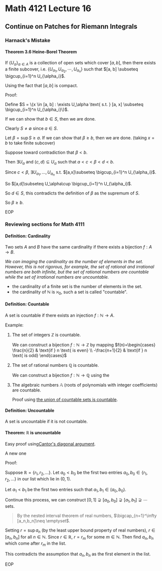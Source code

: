 # Math 4121 Lecture 16

## Continue on Patches for Riemann Integrals

### Harnack's Mistake

#### Theorem 3.6 Heine-Borel Theorem

If $\{U_\alpha\}_{\alpha \in A}$ is a collection of open sets which cover $[a, b]$, then there exists a finite subcover, i.e. $\{U_{\alpha_1}, U_{\alpha_2}, \cdots, U_{\alpha_n}\}$ such that $[a, b] \subseteq \bigcup_{i=1}^n U_{\alpha_i}$.

Using the fact that $[a, b]$ is compact.

Proof:

Define $S = \{x \in [a, b] : \exists U_\alpha \text{ s.t. } [a, x] \subseteq \bigcup_{i=1}^n U_{\alpha_i}\}$.

If we can show that $b\in S$, then we are done.

Clearly $S\neq \emptyset$ since $a\in S$.

Let $\beta=\sup S\geq a$. If we can show that $\beta \geq b$, then we are done. (taking $x=b$ to take finite subcover)

Suppose toward contradiction that $\beta < b$.

Then $\exists U_\alpha$ and $(c,d)\subseteq U_\alpha$ such that $a<c<\beta<d<b$.

Since $c<\beta$, $\exists U_{\alpha_1},\ldots,U_{\alpha_n}$ s.t. $[a,x]\subseteq \bigcup_{i=1}^n U_{\alpha_i}$.

So $[a,d]\subseteq U_\alpha\cup \bigcup_{i=1}^n U_{\alpha_i}$.

So $d\in S$, this contradicts the definition of $\beta$ as the supremum of $S$.

So $\beta \geq b$.

EOP

### Reviewing sections for Math 4111

#### Definition: Cardinality

Two sets $A$ and $B$ have the same cardinality if there exists a bijection $f:A\to B$.

_We can imaging the cardinality as the number of elements in the set. However, this is not rigorous, for example, the set of rational and irrational numbers are both infinite, but the set of rational numbers are countable while the set of irrational numbers are uncountable._

- the cardinality of a finite set is the number of elements in the set.
- the cardinality of $\mathbb{N}$ is $\aleph_0$, such a set is called "countable".

#### Definition: Countable

A set is countable if there exists an injection $f:\mathbb{N}\to A$.

Example:

1. The set of integers $\mathbb{Z}$ is countable.

    We can construct a bijection $f:\mathbb{N}\to \mathbb{Z}$ by mapping $f(n)=\begin{cases}
    \frac{n}{2} & \text{if } n \text{ is even} \\
    -\frac{n+1}{2} & \text{if } n \text{ is odd}
    \end{cases}$

2. The set of rational numbers $\mathbb{Q}$ is countable.

    We can construct a bijection $f:\mathbb{N}\to \mathbb{Q}$ using the 


3. The algebraic numbers $\mathbb{A}$ (roots of polynomials with integer coefficients) are countable.

    Proof using [the union of countable sets is countable](https://notenextra.trance-0.com/Math4111/Math4111_L6#theorem-212).

#### Definition: Uncountable

A set is uncountable if it is not countable.

#### Theorem: $\mathbb{R}$ is uncountable

Easy proof using[Cantor's diagonal argument](https://notenextra.trance-0.com/Math4111/Math4111_L6#theorem-214).

A new one

Proof:

Suppose $\mathbb{R}=\{r_1,r_2,\ldots\}$. Let $a_0<b_0$ be the first two entries $a_0,b_0\in \{r_1,r_2,\ldots\}$ in our list which lie in $(0,1)$.

Let $a_1<b_1$ be the first two entries such that $a_1,b_1\in (a_0,b_0)$.

Continue this process, we can construct $[0,1]\supsetneq [a_0,b_0]\supsetneq [a_1,b_1]\supsetneq \cdots$ sets.

> By the nested interval theorem of real numbers, $\bigcap_{n=1}^\infty [a_n,b_n]\neq \emptyset$.

Setting $r=\sup a_n$ (by the least upper bound property of real numbers), $r\in [a_n,b_n]$ for all $n\in\mathbb{N}$. Since $r\in \mathbb{R}$, $r=r_m$ for some $m\in\mathbb{N}$. Then find $a_n,b_n$  which come after $r_m$ in the list.

This contradicts the assumption that $a_n,b_n$ as the first element in the list.

EOP
